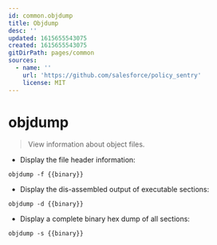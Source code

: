 ```yaml
---
id: common.objdump
title: Objdump
desc: ''
updated: 1615655543075
created: 1615655543075
gitDirPath: pages/common
sources:
  - name: ''
    url: 'https://github.com/salesforce/policy_sentry'
    license: MIT
---
```

# objdump

> View information about object files.

- Display the file header information:

`objdump -f {{binary}}`

- Display the dis-assembled output of executable sections:

`objdump -d {{binary}}`

- Display a complete binary hex dump of all sections:

`objdump -s {{binary}}`


